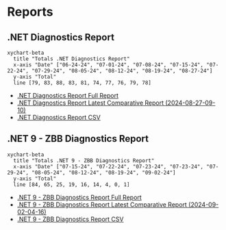 # Reports

[marker]: <> (Begin:diagnostics)

## .NET Diagnostics Report

```mermaid
xychart-beta
  title "Totals .NET Diagnostics Report"
  x-axis "Date" ["06-24-24", "07-01-24", "07-08-24", "07-15-24", "07-22-24", "07-29-24", "08-05-24", "08-12-24", "08-19-24", "08-27-24"]
  y-axis "Total"
  line [79, 83, 88, 83, 81, 74, 77, 76, 79, 78]
```

- [.NET Diagnostics Report Full Report](./diagnostics-reports/dn-diag-issue-tracker-full.md)
- [.NET Diagnostics Report Latest Comparative Report (2024-08-27-09-10)](./diagnostics-reports/2024-08-27-09-10/dn-diag-issue-tracker-comp.md)
- [.NET Diagnostics Report CSV](./diagnostics-reports/dn-diag-issue-tracker-totals.csv)

[marker]: <> (End:diagnostics)
[marker]: <> (Begin:diagnostics-runtime-zbb9)

## .NET 9 - ZBB Diagnostics Report

```mermaid
xychart-beta
  title "Totals .NET 9 - ZBB Diagnostics Report"
  x-axis "Date" ["07-15-24", "07-22-24", "07-23-24", "07-23-24", "07-29-24", "08-05-24", "08-12-24", "08-19-24", "09-02-24"]
  y-axis "Total"
  line [84, 65, 25, 19, 16, 14, 4, 0, 1]
```

- [.NET 9 - ZBB Diagnostics Report Full Report](./diagnostics-net9-zbb/dn-diag-net9-zbb-full.md)
- [.NET 9 - ZBB Diagnostics Report Latest Comparative Report (2024-09-02-04-16)](./diagnostics-net9-zbb/2024-09-02-04-16/dn-diag-net9-zbb-comp.md)
- [.NET 9 - ZBB Diagnostics Report CSV](./diagnostics-net9-zbb/dn-diag-net9-zbb-totals.csv)

[marker]: <> (End:diagnostics-runtime-zbb9)
